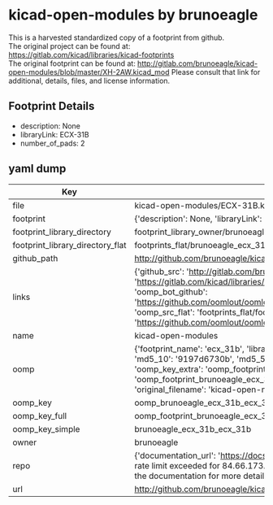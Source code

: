 # kicad-open-modules by brunoeagle  
This is a harvested standardized copy of a footprint from github.  
The original project can be found at:  
https://gitlab.com/kicad/libraries/kicad-footprints  
The original footprint can be found at:
http://gitlab.com/brunoeagle/kicad-open-modules/blob/master/XH-2AW.kicad_mod
Please consult that link for additional, details, files, and license information.  
## Footprint Details
* description: None  
* libraryLink: ECX-31B  
* number_of_pads: 2  
## yaml dump  
| Key | Value |  
| --- | --- |  
| file | kicad-open-modules/ECX-31B.kicad_mod |  
| footprint | {'description': None, 'libraryLink': 'ECX-31B', 'number_of_pads': 2} |  
| footprint_library_directory | footprint_library_owner/brunoeagle_kicad-open-modules |  
| footprint_library_directory_flat | footprints_flat/brunoeagle_ecx_31b_ecx_31b/working |  
| github_path | http://github.com/brunoeagle/kicad-open-modules/blob/master/ECX-31B.kicad_mod |  
| links | {'github_src': 'http://gitlab.com/brunoeagle/kicad-open-modules/blob/master/XH-2AW.kicad_mod', 'github_src_repo': 'https://gitlab.com/kicad/libraries/kicad-footprints', 'oomp_bot': 'footprints/brunoeagle_ecx_31b_ecx_31b/working', 'oomp_bot_github': 'https://github.com/oomlout/oomlout_oomp_footprint_bot/tree/main/footprints/brunoeagle_ecx_31b_ecx_31b/working', 'oomp_src_flat': 'footprints_flat/footprints_flat/brunoeagle_ecx_31b_ecx_31b/working', 'oomp_src_flat_github': 'https://github.com/oomlout/oomlout_oomp_footprint_src/tree/main/footprints_flat/brunoeagle_ecx_31b_ecx_31b/working'} |  
| name | kicad-open-modules |  
| oomp | {'footprint_name': 'ecx_31b', 'library_name': 'ecx_31b_kicad_mod', 'md5': '9197d6730b9509e85dad3dc723988192', 'md5_10': '9197d6730b', 'md5_5': '9197d', 'md5_6': '9197d6', 'oomp_key': 'oomp_brunoeagle_ecx_31b_ecx_31b', 'oomp_key_extra': 'oomp_footprint_brunoeagle_ecx_31b_ecx_31b', 'oomp_key_full': 'oomp_footprint_brunoeagle_ecx_31b_ecx_31b_9197d6', 'oomp_key_simple': 'brunoeagle_ecx_31b_ecx_31b', 'original_filename': 'kicad-open-modules/ECX-31B.kicad_mod', 'owner_name': 'brunoeagle'} |  
| oomp_key | oomp_brunoeagle_ecx_31b_ecx_31b |  
| oomp_key_full | oomp_footprint_brunoeagle_ecx_31b_ecx_31b |  
| oomp_key_simple | brunoeagle_ecx_31b_ecx_31b |  
| owner | brunoeagle |  
| repo | {'documentation_url': 'https://docs.github.com/rest/overview/resources-in-the-rest-api#rate-limiting', 'message': "API rate limit exceeded for 84.66.173.59. (But here's the good news: Authenticated requests get a higher rate limit. Check out the documentation for more details.)"} |  
| url | http://github.com/brunoeagle/kicad-open-modules |  

